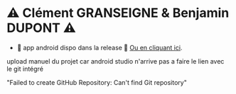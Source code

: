 #  ⚠️ Clément GRANSEIGNE & Benjamin DUPONT ⚠️


+  📱 app android dispo dans la release 📱 [Ou en cliquant ici](https://github.com/benjibossk/Android_studio_ble/releases/download/apk/ProjetTestFinal.apk).

upload manuel du projet car android studio n'arrive pas a faire le lien avec le git intégré 

"Failed to create GitHub Repository: Can't find Git repository"
